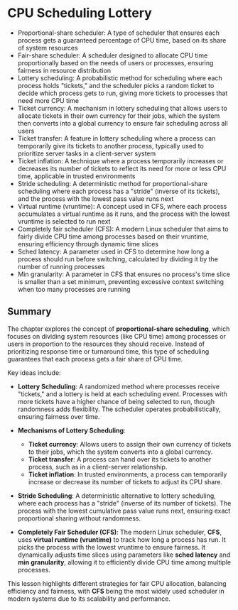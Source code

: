 # CPU Scheduling Lottery

- Proportional-share scheduler: A type of scheduler that ensures each process gets a guaranteed percentage of CPU time, based on its share of system resources
- Fair-share scheduler: A scheduler designed to allocate CPU time proportionally based on the needs of users or processes, ensuring fairness in resource distribution
- Lottery scheduling: A probabilistic method for scheduling where each process holds "tickets," and the scheduler picks a random ticket to decide which process gets to run, giving more tickets to processes that need more CPU time
- Ticket currency: A mechanism in lottery scheduling that allows users to allocate tickets in their own currency for their jobs, which the system then converts into a global currency to ensure fair scheduling across all users
- Ticket transfer: A feature in lottery scheduling where a process can temporarily give its tickets to another process, typically used to prioritize server tasks in a client-server system
- Ticket inflation: A technique where a process temporarily increases or decreases its number of tickets to reflect its need for more or less CPU time, applicable in trusted environments
- Stride scheduling: A deterministic method for proportional-share scheduling where each process has a "stride" (inverse of its tickets), and the process with the lowest pass value runs next
- Virtual runtime (vruntime): A concept used in CFS, where each process accumulates a virtual runtime as it runs, and the process with the lowest vruntime is selected to run next
- Completely fair scheduler (CFS): A modern Linux scheduler that aims to fairly divide CPU time among processes based on their vruntime, ensuring efficiency through dynamic time slices
- Sched latency: A parameter used in CFS to determine how long a process should run before switching, calculated by dividing it by the number of running processes
- Min granularity: A parameter in CFS that ensures no process's time slice is smaller than a set minimum, preventing excessive context switching when too many processes are running

## Summary

The chapter explores the concept of **proportional-share scheduling**, which focuses on dividing system resources (like CPU time) among processes or users in proportion to the resources they should receive. Instead of prioritizing response time or turnaround time, this type of scheduling guarantees that each process gets a fair share of CPU time.

Key ideas include:

- **Lottery Scheduling**: A randomized method where processes receive "tickets," and a lottery is held at each scheduling event. Processes with more tickets have a higher chance of being selected to run, though randomness adds flexibility. The scheduler operates probabilistically, ensuring fairness over time.

- **Mechanisms of Lottery Scheduling**:

  - **Ticket currency**: Allows users to assign their own currency of tickets to their jobs, which the system converts into a global currency.
  - **Ticket transfer**: A process can hand over its tickets to another process, such as in a client-server relationship.
  - **Ticket inflation**: In trusted environments, a process can temporarily increase or decrease its number of tickets to adjust its CPU share.

- **Stride Scheduling**: A deterministic alternative to lottery scheduling, where each process has a "stride" (inverse of its number of tickets). The process with the lowest cumulative pass value runs next, ensuring exact proportional sharing without randomness.

- **Completely Fair Scheduler (CFS)**: The modern Linux scheduler, **CFS**, uses **virtual runtime (vruntime)** to track how long a process has run. It picks the process with the lowest vruntime to ensure fairness. It dynamically adjusts time slices using parameters like **sched latency** and **min granularity**, allowing it to efficiently divide CPU time among multiple processes.

This lesson highlights different strategies for fair CPU allocation, balancing efficiency and fairness, with **CFS** being the most widely used scheduler in modern systems due to its scalability and performance.
